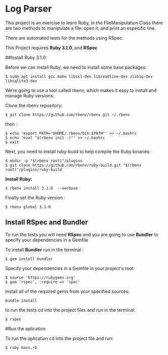 
# Log Parser

This project is an exercise to learn Ruby, in the FileManipulation Class there are two methods to manipulate a file: open it, and print an especific line. 

There are automated tests for the methods using RSpec.

This Project requires **Ruby 3.1.0**, and **RSpec**

##Install Ruby 3.1.0:

Before we can install Ruby, we need to install some base packages:

    $ sudo apt install gcc make libssl-dev libreadline-dev zlib1g-dev libsqlite3-dev

We’re going to use a tool called rbenv, which makes it easy to install and manage Ruby versions:

Clone the rbenv repository:

    $ git clone https://github.com/rbenv/rbenv.git ~/.rbenv

then : 

    $ echo 'export PATH="$HOME/.rbenv/bin:$PATH"' >> ~/.bashrc
    $ echo 'eval "$(rbenv init -)"' >> ~/.bashrc
    $ exit

Next, you need to install ruby-build to help compile the Ruby binaries:

    $ mkdir -p "$(rbenv root)"/plugins
    $ git clone https://github.com/rbenv/ruby-build.git "$(rbenv root)"/plugins/ruby-build

**Install Ruby:**

    $ rbenv install 3.1.0  --verbose

Finally set the Ruby version :

    $ rbenv global 3.1.0

## Install RSpec and Bundler

To run the tests you will need **RSpec** and you are going to use **Bundler** to specify your dependencies in a Gemfile

To install **Bundler** run in the terminal :

    $ gem install bundler

 Specify your dependencies in a Gemfile in your project's root: 

    $ source 'https://rubygems.org'
    $ gem 'rspec', :require => 'spec'

 Install all of the required gems from your specified sources: 

    bundle install


to run the tests cd into the project files and run in the terminal:

    $ rspec

#Run the aplication

To run the aplication cd into the project file and run:

    $ ruby main.rb
    